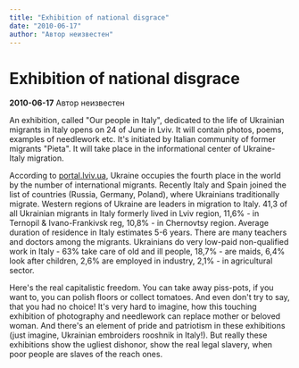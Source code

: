```yaml
---
title: "Exhibition of national disgrace"
date: "2010-06-17"
author: "Автор неизвестен"
---
```


# Exhibition of national disgrace

**2010-06-17** Автор неизвестен

An exhibition, called "Our people in Italy", dedicated to the life of Ukrainian migrants in Italy opens on 24 of June in Lviv. It will contain photos, poems, examples of needlework etc. It's initiated by Italian community of former migrants "Pieta". It will take place in the informational center of Ukraine-Italy migration.

According to [portal.lviv.ua](http://portal.lviv.ua/), Ukraine occupies the fourth place in the world by the number of international migrants. Recently Italy and Spain joined the list of countries (Russia, Germany, Poland), where Ukrainians traditionally migrate. Western regions of Ukraine are leaders in migration to Italy. 41,3 of all Ukrainian migrants in Italy formerly lived in Lviv region, 11,6% - in Ternopil & Ivano-Frankivsk reg, 10,8% - in Chernovtsy region. Average duration of residence in Italy estimates 5-6 years. There are many teachers and doctors among the migrants. Ukrainians do very low-paid non-qualified work in Italy - 63% take care of old and ill people, 18,7% - are maids, 6,4% look after children, 2,6% are employed in industry, 2,1% - in agricultural sector.

Here's the real capitalistic freedom. You can take away piss-pots, if you want to, you can polish floors or collect tomatoes. And even don't try to say, that you had no choice! It's very hard to imagine, how this touching exhibition of photography and needlework can replace mother or beloved woman. And there's an element of pride and patriotism in these exhibitions (just imagine, Ukrainian embroiders rooshnik in Italy!). But really these exhibitions show the ugliest dishonor, show the real legal slavery, when poor people are slaves of the reach ones.